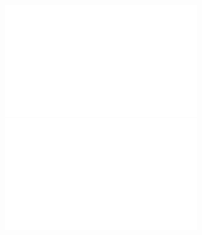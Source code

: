 <div align="center">

<a href="https://github.com/jstrieb/github-stats">
  
![](https://raw.githubusercontent.com/jstrieb/github-stats/master/generated/overview.svg)
![](https://github.com/jstrieb/github-stats/blob/master/generated/languages.svg)

</a>

</div>
